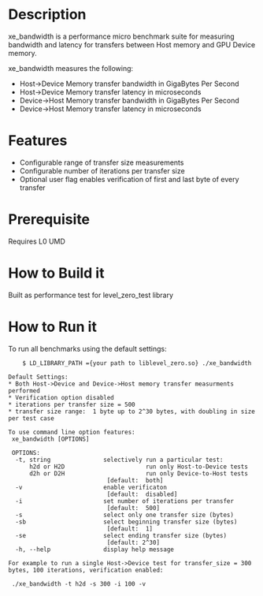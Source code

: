 # Description
xe_bandwidth is a performance micro benchmark suite for measuring bandwidth and latency 
for transfers between Host memory and GPU Device memory.

xe_bandwidth measures the following:
* Host->Device Memory transfer bandwidth in GigaBytes Per Second 
* Host->Device Memory transfer latency in microseconds
* Device->Host Memory transfer bandwidth in GigaBytes Per Second
* Device->Host Memory transfer latency in microseconds

# Features
* Configurable range of transfer size measurements
* Configurable number of iterations per transfer size
* Optional user flag enables verification of first and last byte of every transfer

# Prerequisite
  Requires L0 UMD 
  
# How to Build it
Built as performance test for level_zero_test library

# How to Run it
To run all benchmarks using the default settings: 
```
    $ LD_LIBRARY_PATH ={your path to liblevel_zero.so} ./xe_bandwidth
	
Default Settings:
* Both Host->Device and Device->Host memory transfer measurments performed
* Verification option disabled
* iterations per transfer size = 500
* transfer size range:  1 byte up to 2^30 bytes, with doubling in size per test case

To use command line option features:
 xe_bandwidth [OPTIONS]

 OPTIONS:
  -t, string               selectively run a particular test:
      h2d or H2D                       run only Host-to-Device tests
      d2h or D2H                       run only Device-to-Host tests 
                            [default:  both]
  -v                       enable verificaton
                            [default:  disabled]
  -i                       set number of iterations per transfer
                            [default:  500]
  -s                       select only one transfer size (bytes) 
  -sb                      select beginning transfer size (bytes)
                            [default:  1]
  -se                      select ending transfer size (bytes)
                            [default: 2^30]
  -h, --help               display help message

For example to run a single Host->Device test for transfer_size = 300 bytes, 100 iterations, verification enabled:

 ./xe_bandwidth -t h2d -s 300 -i 100 -v

